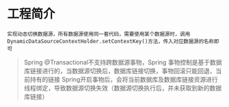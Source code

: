 # 工程简介
    实现动态切换数据源，所有数据源使用同一套代码，需要使用某个数据源时，调用DynamicDataSourceContextHolder.setContextKey()方法，传入对应数据源的名称即可

> Spring @Transactional不支持跨数据源事物，Spring 事物控制是基于数据库链接进行的，当数据源切换后，数据库链接切换，事物回滚只能回退，当前持有的链接
> Spring开启事物后，会将当前数据库及数据库链接资源进行线程绑定，导致数据源切换失效（数据源切换执行后，并未获取到新的数据库链接）

